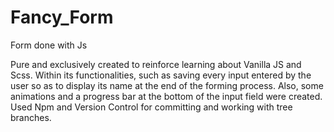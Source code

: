 # Fancy_Form
Form done with Js

Pure and exclusively created to reinforce learning about Vanilla JS and Scss. Within its functionalities, such as saving every input entered by the user so as to display its name at the end of the forming process. Also, some animations and a progress bar at the bottom of the input field were created. Used Npm and Version Control for committing and working with tree branches.

